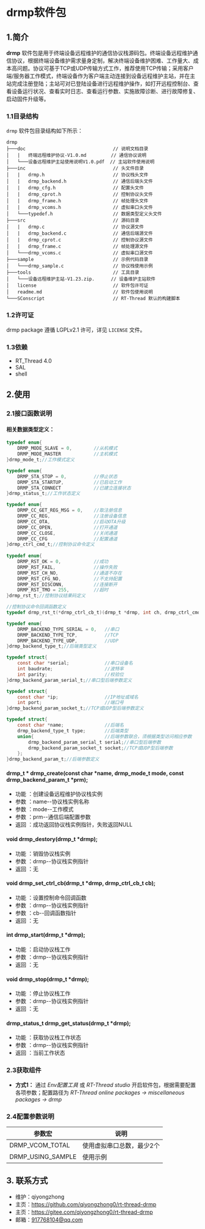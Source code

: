 ﻿# drmp软件包

## 1.简介

**drmp** 软件包是用于终端设备远程维护的通信协议栈源码包。终端设备远程维护通信协议，根据终端设备维护需求量身定制，解决终端设备维护困难、工作量大、成本高问题。协议可基于TCP或UDP传输方式工作，推荐使用TCP传输；采用客户端/服务器工作模式，终端设备作为客户端主动连接到设备远程维护主站，并在主站完成注册登陆；主站可对已登陆设备进行远程维护操作，如打开远程控制台、查看设备运行状况、查看实时日志、查看运行参数、实施故障诊断、进行故障修复、启动固件升级等。

### 1.1目录结构

`drmp` 软件包目录结构如下所示：

``` 
drmp
├───doc                                // 说明文档目录
│   |   终端远程维护协议-V1.0.md         // 通信协议说明
│   └───设备远程维护主站使用说明V1.0.pdf  // 主站软件使用说明
├───inc                                // 头文件目录
│   |   drmp.h                         // 协议栈头文件
│   |   drmp_backend.h                 // 通信后端头文件
│   |   drmp_cfg.h                     // 配置头文件
│   |   drmp_cprot.h                   // 控制协议头文件
│   |   drmp_frame.h                   // 帧处理头文件
│   |   drmp_vcoms.h                   // 虚拟串口头文件
│   └───typedef.h                      // 数据类型定义头文件
├───src                                // 源码目录
│   |   drmp.c                         // 协议源文件
│   |   drmp_backend.c                 // 通信后端源文件
│   |   drmp_cprot.c                   // 控制协议源文件
│   |   drmp_frame.c                   // 帧处理源文件
│   └───drmp_vcoms.c                   // 虚拟串口源文件
├───sample                             // 示例代码目录
│   └───drmp_sample.c                  // 协议栈使用示例
├───tools                              // 工具目录 
│   └───设备远程维护主站-V1.23.zip.      // 设备维护主站软件
│   license                            // 软件包许可证
│   readme.md                          // 软件包使用说明
└───SConscript                         // RT-Thread 默认的构建脚本
```

### 1.2许可证

drmp package 遵循 LGPLv2.1 许可，详见 `LICENSE` 文件。

### 1.3依赖

- RT_Thread 4.0
- SAL
- shell

## 2.使用

### 2.1接口函数说明

#### 相关数据类型定义：
```c
typedef enum{
    DRMP_MODE_SLAVE = 0,        //从机模式
    DRMP_MODE_MASTER            //主机模式
}drmp_mode_t;//工作模式定义

typedef enum{
    DRMP_STA_STOP = 0,          //停止状态
    DRMP_STA_STARTUP,           //已启动工作
    DRMP_STA_CONNECT            //已建立连接状态
}drmp_status_t;//工作状态定义

typedef enum{
    DRMP_CC_GET_REG_MSG = 0,    //取注册信息
    DRMP_CC_REG,                //注册设备信息
    DRMP_CC_OTA,                //启动OTA升级
    DRMP_CC_OPEN,               //打开通道
    DRMP_CC_CLOSE,              //关闭通道
    DRMP_CC_CFG                 //配置通道
}drmp_ctrl_cmd_t;//控制协议命令定义
 
typedef enum{
    DRMP_RST_OK = 0,            //成功
    DRMP_RST_FAIL,              //操作失败
    DRMP_RST_CH_NO,             //通道不存在
    DRMP_RST_CFG_NO,            //不支持配置
    DRMP_RST_DISCONN,           //连接断开
    DRMP_RST_TMO = 255,         //超时
}drmp_rst_t;//控制协议结果码定义

//控制协议命令回调函数定义
typedef drmp_rst_t(*drmp_ctrl_cb_t)(drmp_t *drmp, int ch, drmp_ctrl_cmd_t cmd, void *args);

typedef enum{
    DRMP_BACKEND_TYPE_SERIAL = 0,   //串口
    DRMP_BACKEND_TYPE_TCP,          //TCP
    DRMP_BACKEND_TYPE_UDP,          //UDP
}drmp_backend_type_t;//后端类型定义

typedef struct{
    const char *serial;             //串口设备名
    int baudrate;                   //波特率
    int parity;                     //校验位
}drmp_backend_param_serial_t;//串口型后端参数定义

typedef struct{
    const char *ip;                 //IP地址或域名
    int port;                       //端口号
}drmp_backend_param_socket_t;//TCP或UDP型后端参数定义

typedef struct{
    const char *name;               //后端名
    drmp_backend_type_t type;       //后端类型
    union{                          //后端参数联合，须根据类型访问相应参数
        drmp_backend_param_serial_t serial;//串口型后端参数
        drmp_backend_param_socket_t socket;//TCP或UDP型后端参数
    };
}drmp_backend_param_t;//后端参数定义

```

#### drmp_t * drmp_create(const char *name, drmp_mode_t mode, const drmp_backend_param_t *prm);
- 功能 ：创建设备远程维护协议栈实例
- 参数 ：name--协议栈实例名称
- 参数 ：mode--工作模式
- 参数 ：prm--通信后端配置参数
- 返回 ：成功返回协议栈实例指针，失败返回NULL

#### void drmp_destory(drmp_t *drmp);
- 功能 ：销毁协议栈实例
- 参数 ：drmp--协议栈实例指针
- 返回 ：无

#### void drmp_set_ctrl_cb(drmp_t *drmp, drmp_ctrl_cb_t cb);
- 功能 ：设置控制命令回调函数
- 参数 ：drmp--协议栈实例指针
- 参数 ：cb--回调函数指针
- 返回 ：无

#### int  drmp_start(drmp_t *drmp);
- 功能 ：启动协议栈工作
- 参数 ：drmp--协议栈实例指针
- 返回 ：无

#### void drmp_stop(drmp_t *drmp);
- 功能 ：停止协议栈工作
- 参数 ：drmp--协议栈实例指针
- 返回 ：无

#### drmp_status_t drmp_get_status(drmp_t *drmp);
- 功能 ：获取协议栈工作状态
- 参数 ：drmp--协议栈实例指针
- 返回 ：当前工作状态



### 2.3获取组件

- **方式1：**
通过 *Env配置工具* 或 *RT-Thread studio* 开启软件包，根据需要配置各项参数；配置路径为 *RT-Thread online packages -> miscellaneous packages -> drmp* 


### 2.4配置参数说明

| 参数宏 | 说明 |
| ---- | ---- |
| DRMP_VCOM_TOTAL       | 使用虚拟串口总数，最少2个
| DRMP_USING_SAMPLE     | 使用示例


## 3. 联系方式

* 维护：qiyongzhong
* 主页：https://github.com/qiyongzhong0/rt-thread-drmp
* 主页：https://gitee.com/qiyongzhong0/rt-thread-drmp
* 邮箱：917768104@qq.com
